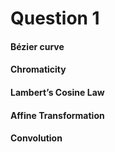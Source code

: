 
Question 1
==========

#### Bézier curve

#### Chromaticity

#### Lambert’s Cosine Law

#### Affine Transformation

#### Convolution
